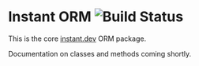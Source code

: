 # Instant ORM ![Build Status](https://app.travis-ci.com/instant-dev/orm.svg?branch=main)

This is the core [instant.dev](https://github.com/instant-dev/instant) ORM
package.

Documentation on classes and methods coming shortly.
